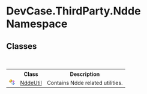 # DevCase.ThirdParty.Ndde Namespace
 




## Classes
&nbsp;<table><tr><th></th><th>Class</th><th>Description</th></tr><tr><td>![Public class](media/pubclass.gif "Public class")</td><td><a href="T_DevCase_ThirdParty_Ndde_NddeUtil">NddeUtil</a></td><td>
Contains Ndde related utilities.</td></tr></table>&nbsp;
